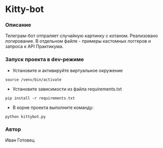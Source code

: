# Kitty-bot
### Описание
Телеграм-бот отпраляет случайную картинку с котаном. 
Реализовано логирование. В отдельном файле - примеры кастомных логгеров и 
запроса к API Практикума.
### Запуск проекта в dev-режиме
- Установите и активируйте виртуальное окружение
```
source /venv/bin/activate
``` 
- Установите зависимости из файла requirements.txt
```
pip install -r requirements.txt
``` 
- В корне проекта выполните команду:
```
python kittybot.py
```
### Автор
Иван Готовец